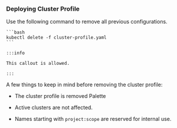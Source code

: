 ### Deploying Cluster Profile

Use the following command to remove all previous configurations.

    ```bash
    kubectl delete -f cluster-profile.yaml
    ```

    :::info

    This callout is allowed.

    :::

A few things to keep in mind before removing the cluster profile:

- The cluster profile is removed Palette

- Active clusters are not affected.

- Names starting with `project:scope` are reserved for internal use.
